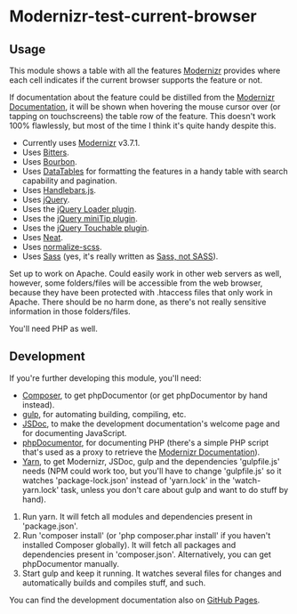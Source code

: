 # Modernizr-test-current-browser #

## Usage ##

This module shows a table with all the features [Modernizr](https://modernizr.com) provides where each cell indicates
if the current browser supports the feature or not.

If documentation about the feature could be distilled from the [Modernizr Documentation](https://modernizr.com/docs), it
will be shown when hovering the mouse cursor over (or tapping on touchscreens) the table row of the feature. This
doesn't work 100% flawlessly, but most of the time I think it's quite handy despite this.

- Currently uses [Modernizr](https://modernizr.com) v3.7.1.
- Uses [Bitters](https://bitters.bourbon.io).
- Uses [Bourbon](https://www.bourbon.io).
- Uses [DataTables](https://www.datatables.net) for formatting the features in a handy table with search capability and
  pagination.
- Uses [Handlebars.js](https://handlebarsjs.com).
- Uses [jQuery](https://jquery.com).
- Uses the [jQuery Loader plugin](https://plugins.jquery.com/loader).
- Uses the [jQuery miniTip plugin](https://plugins.jquery.com/miniTip).
- Uses the [jQuery Touchable plugin](https://github.com/dotmaster/Touchable-jQuery-Plugin).
- Uses [Neat](https://neat.bourbon.io).
- Uses [normalize-scss](https://github.com/JohnAlbin/normalize-scss).
- Uses [Sass](https://sass-lang.com) (yes, it's really written as [Sass, not SASS](http://sassnotsass.com)).

Set up to work on Apache. Could easily work in other web servers as well, however, some folders/files will be accessible
from the web browser, because they have been protected with .htaccess files that only work in Apache. There should be no
harm done, as there's not really sensitive information in those folders/files.

You'll need PHP as well.

## Development ##

If you're further developing this module, you'll need:
- [Composer](https://getcomposer.org), to get phpDocumentor (or get phpDocumentor by hand instead).
- [gulp](https://gulpjs.com), for automating building, compiling, etc.
- [JSDoc](https://github.com/jsdoc3/jsdoc), to make the development documentation's welcome page and for documenting
  JavaScript.
- [phpDocumentor](https://phpdoc.org), for documenting PHP (there's a simple PHP script that's used as a proxy to
  retrieve the [Modernizr Documentation](https://modernizr.com/docs)).
- [Yarn](https://yarnpkg.com), to get Modernizr, JSDoc, gulp and the dependencies 'gulpfile.js' needs (NPM could work
  too, but you'll have to change 'gulpfile.js' so it watches 'package-lock.json' instead of 'yarn.lock' in the
  'watch-yarn.lock' task, unless you don't care about gulp and want to do stuff by hand).


1. Run yarn. It will fetch all modules and dependencies present in 'package.json'.
2. Run 'composer install' (or 'php composer.phar install' if you haven't installed Composer globally). It will fetch all
   packages and dependencies present in 'composer.json'. Alternatively, you can get phpDocumentor manually.
3. Start gulp and keep it running. It watches several files for changes and automatically builds and compiles stuff, and
   such.

You can find the development documentation also on
[GitHub Pages](https://richy58729.github.io/Modernizr-test-current-browser).

